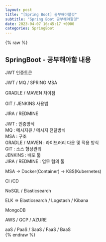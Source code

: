 ```yaml
---  
layout: post  
title: "[Spring Boot] 공부해야할것"  
subtitle: "Spring Boot 공부해야할것"  
date: 2023-04-07 16:45:17 +0900  
categories: SpringBoot  
---  
```

{% raw %}  
## SpringBoot - 공부해야할 내용  
  
JWT 인증토큰  
  
JWT / MQ / SPRING MSA  
  
GRADLE / MAVEN 차이점  
  
GIT / JENKINS 사용법  
  
JIRA / REDMINE  
  
JWT : 인증방식  
MQ : 메시지큐 / 메시지 전달방식  
MSA : 구조  
GRADLE / MAVEN : 라이브러리 다운 및 적용 방식  
GIT : 소스 형상관리  
JENKINS : 배포 툴  
JIRA / REDMINE : 업무 협의 툴  
  
MSA -> Docker(Container) -> K8S(Kubernetes)  
  
CI /CD  
  
NoSQL / Elasticsearch  
  
ELK => Elasticsearch / Logstash / Kibana  
  
MongoDB  
  
AWS / GCP / AZURE  
  
aaS / PaaS / SaaS / FaaS / BaaS                                                                                                                                                                                                                                                                                                                                                                                                                                                                                                                                            
{% endraw %}